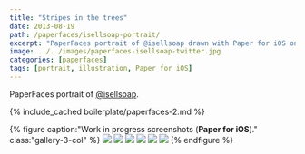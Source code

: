 ```yaml
---
title: "Stripes in the trees"
date: 2013-08-19
path: /paperfaces/isellsoap-portrait/
excerpt: "PaperFaces portrait of @isellsoap drawn with Paper for iOS on an iPad."
image: ../../images/paperfaces-isellsoap-twitter.jpg
categories: [paperfaces]
tags: [portrait, illustration, Paper for iOS]
---
```


PaperFaces portrait of [@isellsoap](https://twitter.com/isellsoap).

{% include_cached boilerplate/paperfaces-2.md %}

{% figure caption:"Work in progress screenshots (**Paper for iOS**)." class:"gallery-3-col" %}
[![](../../images/paperfaces-isellsoap-process-1-600.jpg)](../../images/paperfaces-isellsoap-process-1-lg.jpg)
[![](../../images/paperfaces-isellsoap-process-2-600.jpg)](../../images/paperfaces-isellsoap-process-2-lg.jpg)
[![](../../images/paperfaces-isellsoap-process-3-600.jpg)](../../images/paperfaces-isellsoap-process-3-lg.jpg)
[![](../../images/paperfaces-isellsoap-process-4-600.jpg)](../../images/paperfaces-isellsoap-process-4-lg.jpg)
[![](../../images/paperfaces-isellsoap-process-5-600.jpg)](../../images/paperfaces-isellsoap-process-5-lg.jpg)
[![](../../images/paperfaces-isellsoap-process-6-600.jpg)](../../images/paperfaces-isellsoap-process-6-lg.jpg)
{% endfigure %}
